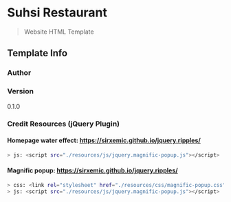 # Suhsi Restaurant
> Website HTML Template


## Template Info

### Author


### Version

0.1.0

### Credit Resources (jQuery Plugin)

#### Homepage water effect: https://sirxemic.github.io/jquery.ripples/
```bash
> js: <script src="./resources/js/jquery.magnific-popup.js"></script>
```

#### Magnific popup: https://sirxemic.github.io/jquery.ripples/
```bash
> css: <link rel="stylesheet" href="./resources/css/magnific-popup.css">
> js: <script src="./resources/js/jquery.magnific-popup.js"></script>
```

